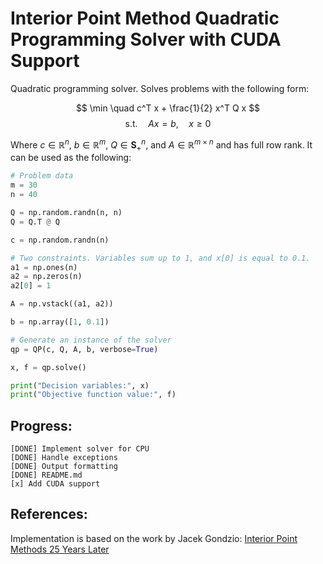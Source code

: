 # Interior Point Method Quadratic Programming Solver with CUDA Support

Quadratic programming solver. Solves problems with the following form:

$$ \min \quad c^T x + \frac{1}{2} x^T Q x $$ 
$$ \text{s.t.} \quad A x = b,   \quad x \geq 0$$

Where $c \in \mathbb{R}^{n}$, $b \in \mathbb{R}^{m}$, $Q \in \mathbf{S}^{n}_{+}$, and $A\in \mathbb{R}^{m \times n}$ and has full row rank. It can be used as the following:

```python
# Problem data
m = 30
n = 40

Q = np.random.randn(n, n)
Q = Q.T @ Q

c = np.random.randn(n)

# Two constraints. Variables sum up to 1, and x[0] is equal to 0.1.
a1 = np.ones(n)
a2 = np.zeros(n)
a2[0] = 1

A = np.vstack((a1, a2))

b = np.array([1, 0.1])

# Generate an instance of the solver
qp = QP(c, Q, A, b, verbose=True)

x, f = qp.solve()

print("Decision variables:", x)
print("Objective function value:", f)
```

## Progress:
    [DONE] Implement solver for CPU
    [DONE] Handle exceptions
    [DONE] Output formatting
    [DONE] README.md
    [x] Add CUDA support

## References:
Implementation is based on the work by Jacek Gondzio: [Interior Point Methods 25 Years Later](https://www.pure.ed.ac.uk/ws/portalfiles/portal/10662023/Interior_point_methods_25_years_later.pdf)
